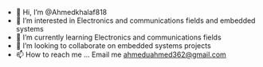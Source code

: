 - 👋 Hi, I’m @Ahmedkhalaf818
- 👀 I’m interested in Electronics and communications fields and embedded systems
- 🌱 I’m currently learning Electronics and communications fields
- 💞️ I’m looking to collaborate on embedded systems projects
- 📫 How to reach me ... Email me ahmeduahmed362@gmail.com

<!---
Ahmedkhalaf818/Ahmedkhalaf818 is a ✨ special ✨ repository because its `README.md` (this file) appears on your GitHub profile.
You can click the Preview link to take a look at your changes.
--->

